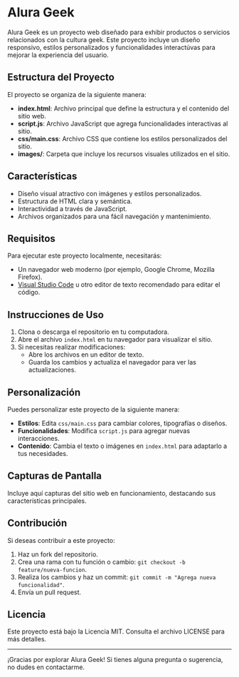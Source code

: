 # Alura Geek

Alura Geek es un proyecto web diseñado para exhibir productos o servicios relacionados con la cultura geek. Este proyecto incluye un diseño responsivo, estilos personalizados y funcionalidades interactúvas para mejorar la experiencia del usuario.

## Estructura del Proyecto

El proyecto se organiza de la siguiente manera:

- **index.html**: Archivo principal que define la estructura y el contenido del sitio web.
- **script.js**: Archivo JavaScript que agrega funcionalidades interactivas al sitio.
- **css/main.css**: Archivo CSS que contiene los estilos personalizados del sitio.
- **images/**: Carpeta que incluye los recursos visuales utilizados en el sitio.

## Características

- Diseño visual atractivo con imágenes y estilos personalizados.
- Estructura de HTML clara y semántica.
- Interactividad a través de JavaScript.
- Archivos organizados para una fácil navegación y mantenimiento.

## Requisitos

Para ejecutar este proyecto localmente, necesitarás:

- Un navegador web moderno (por ejemplo, Google Chrome, Mozilla Firefox).
- [Visual Studio Code](https://code.visualstudio.com/) u otro editor de texto recomendado para editar el código.

## Instrucciones de Uso

1. Clona o descarga el repositorio en tu computadora.
2. Abre el archivo `index.html` en tu navegador para visualizar el sitio.
3. Si necesitas realizar modificaciones:
   - Abre los archivos en un editor de texto.
   - Guarda los cambios y actualiza el navegador para ver las actualizaciones.

## Personalización

Puedes personalizar este proyecto de la siguiente manera:

- **Estilos**: Edita `css/main.css` para cambiar colores, tipografías o diseños.
- **Funcionalidades**: Modifica `script.js` para agregar nuevas interacciones.
- **Contenido**: Cambia el texto o imágenes en `index.html` para adaptarlo a tus necesidades.

## Capturas de Pantalla

Incluye aquí capturas del sitio web en funcionamiento, destacando sus características principales.

## Contribución

Si deseas contribuir a este proyecto:

1. Haz un fork del repositorio.
2. Crea una rama con tu función o cambio: `git checkout -b feature/nueva-funcion`.
3. Realiza los cambios y haz un commit: `git commit -m "Agrega nueva funcionalidad"`.
4. Envía un pull request.

## Licencia

Este proyecto está bajo la Licencia MIT. Consulta el archivo LICENSE para más detalles.

---

¡Gracias por explorar Alura Geek! Si tienes alguna pregunta o sugerencia, no dudes en contactarme.

